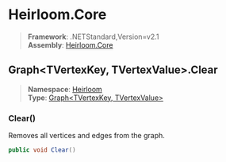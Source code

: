 # Heirloom.Core

> **Framework**: .NETStandard,Version=v2.1  
> **Assembly**: [Heirloom.Core][0]  

## Graph\<TVertexKey, TVertexValue>.Clear

> **Namespace**: [Heirloom][0]  
> **Type**: [Graph\<TVertexKey, TVertexValue>][1]  

### Clear()

Removes all vertices and edges from the graph.

```cs
public void Clear()
```

[0]: ../../../Heirloom.Core.md
[1]: ../Graph[TVertexKey,TVertexValue].md
